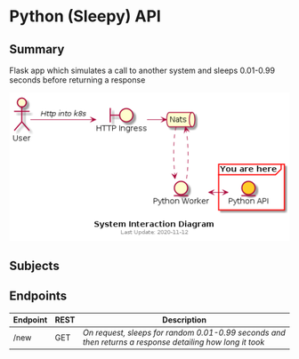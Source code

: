 # Python (Sleepy) API

## Summary
Flask app which simulates a call to another system and sleeps 0.01-0.99 seconds before returning a response

![Interaction Diagram](./docs/interaction-diagram.png)

## Subjects

## Endpoints
| Endpoint | REST | Description |
|---|---|---|
| /new | GET | *On request, sleeps for random 0.01-0.99 seconds and then returns a response detailing how long it took*


